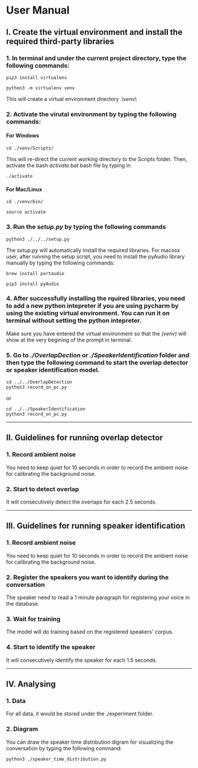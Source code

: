 # User Manual

## I. Create the virtual environment and install the required third-party libraries

### 1. In terminal and under the current project directory, type the following commands:

```
pip3 install virtualenv
```
```
python3 -m virtualenv venv
```

This will create a virtual environment directory *.\venv\\*


### 2. Activate the virutal environment by typing the following commands:

#### For Windows
```
cd ./venv/Scripts/
```
This will re-direct the current working directory to the Scripts folder. Then, activate the bash *activate.bat* bash file by typing in
```
./activate
```

#### For Mac/Linux
```
cd ./venv/bin/
```

```
source activate
```



### 3. Run the *setup.py* by typing the following commands
```
python3 ./../../setup.py
```

The *setup.py* will automatically install the required libraries. For macosx user, after running the setup script, you need to install the pyAudio library manually by typing the following commands:

```
brew install portaudio
```

```
pip3 install pyAudio
```

### 4. After successfully installing the rquired libraries, you need to add a new python intepreter if you are using pycharm by using the existing virtual environment. You can run it on terminal without setting the python intepreter.

Make sure you have entered the virtual environment so that the *(venv)* will show at the very begining of the prompt in terminal.

### 5. Go to *./OverlapDection* or *./SpeakerIdentification* folder and then type the following command to start the overlap detector or speaker identification model.


```
cd ../../OverlapDetection
python3 record_on_pc.py
```
or
```
cd ../../SpeakerIdentification
python3 record_on_pc.py
```


---
## II. Guidelines for running overlap detector
### 1. Record ambient noise
You need to keep quiet for 10 seconds in order to record the ambient noise for calibrating the background noise.
### 2. Start to detect overlap
It will consecutively detect the overlaps for each 2.5 seconds.

---
## III. Guidelines for running speaker identification
### 1. Record ambient noise
You need to keep quiet for 10 seconds in order to record the ambient noise for calibrating the background noise.
### 2. Register the speakers you want to identify during the conversation
The speaker need to read a 1 minute paragraph for registering your voice in the database. 
### 3. Wait for training
The model will do training based on the registered speakers' corpus.
### 4. Start to identify the speaker
It will consecutively identify the speaker for each 1.5 seconds.

---
## IV. Analysing
### 1. Data
For all data, it would be stored under the ./experiment folder.
### 2. Diagram
You can draw the speaker time distribution digram for visualizing the conversation by typing the following command:
```
python3 ./speaker_time_distribution.py
```





